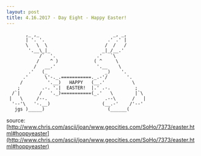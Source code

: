 ```yaml
---
layout: post
title: 4.16.2017 - Day Eight - Happy Easter!
---
```





           ,_ ,_                           _, _,
           | '. '.                       .' .' |
           \   \  \                     /  /   /
            '.__\_|_                   _|_/__.'
                /`  '.               .'   `\
               /    ^ )             ( ^     \
              /   __.'               '.__    \
            .'   (_                     _)    '.
          .'      \'-._.===========._.-'/       '.
         /         '.__)   HAPPY   (__.'          \
        ;        .-. '.|  EASTER!  |.' .-.         ;
      /`|       /   '._)===========(_.'   \        |`\
     |   \     /--.                     .--\      /   |
      '--'\   '-.__)                   (__.-'    /'--'
       jgs )_____)                       (______(

source: [http://www.chris.com/ascii/joan/www.geocities.com/SoHo/7373/easter.html#hoppyeaster](http://www.chris.com/ascii/joan/www.geocities.com/SoHo/7373/easter.html#hoppyeaster)
